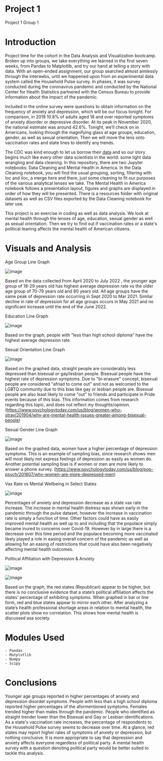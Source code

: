 # Project 1
Project 1 Group 1

# Introduction

Project time for the cohort in the Data Analysis and Visualization bootcamp. Broken up into groups, we take everything we learned in the first seven weeks, from Pandas to Matplotlib, and try our hand at telling a story with data. With an open-ended assignment, our group searched almost aimlessly through the interwebs, until we happened upon from an experimental data system called the Household Pulse survey. In phases, it was survey conducted during the coronavirus pandemic and conducted by the National Center for Health Statistics partnered with the Census Bureau to provide information about the impact of the pandemic.

Included in the online survey were questions to obtain information on the frequency of anxiety and depression, which will be our focus tonight. For comparison, in 2019 10.8% of adults aged 18 and over reported symptoms of anxiety disorder or depressive disorder. At its peak in November 2020, the national estimate was around 42.6%. Tonight, we’ll check on in Americans, looking through the magnifying glass at age groups, education, gender, as well as sexual orientation. Then we will move the lens onto vaccination rates and state lines to identify any trends.

The CDC was kind enough to let us borrow their [data](https://www.cdc.gov/nchs/covid19/pulse/mental-health.htm) and so our story begins much like every other data scientists in the world: some light data wrangling and data cleaning. In this repository, there are two Jupyter notebooks: Data Cleaning and Mental Health in America. In the Data Cleaning notebook, you will find the usual grouping, sorting, filtering with loc and iloc, a merge here and there, just some cleaning to fit our purposes of the various analytical lenses we take. The Mental Health in America notebook follows a presentation layout, figures and graphs are displayed in order of how they will be presented. There is a resources folder with original datasets as well as CSV files exported by the Data Cleaning notebook for later use.

This project is an exercise in coding as well as data analysis. We look at mental health through the lenses of age, education, sexual gender as well as sexual orientation. Then we try to find out if vaccination rates or a state's political leaning affects the mental health of American citizens.


# Visuals and Analysis

Age Group Line Graph

![image](https://github.com/nitchon/project1/blob/main/output_data/line_all_By_Age.png)

Based on the data collected from April 2020 to July 2022 , the younger age group of 18-29 years old has highest average depression rate vs the older age group of 70-79 years old and 80 years old. All age groups have the same peak of depression rate occurring in Sept 2020 to Mar 2021. Similar decline in rate of depression for all age groups occurs in May 2021 and no significant increase until the end of the June 2022.

Education Line Graph

![image](https://github.com/nitchon/project1/blob/main/output_data/line_all_By_Education.png)

Based on the graph, people with “less than high school diploma” have the highest average depression rate.  

Sexual Orientation Line Graph

![image](https://user-images.githubusercontent.com/107419765/183315536-6185716c-b0f7-4efa-89d9-c7317bb82ae8.png)

Based on the graphed data, straight people are considerably less depressed than bisexual or gay/lesbian people.  Bisexual people have the highest rate of depression symptoms.  Due to "bi-erasure" concept, bisexual people are considered "afriad to come out" and not as welcomed to the LGBTQ community due to this bias like gay or lesbian people are. Bisexual people are also least likely to come "out" to friends and participate in Pride events because of this bias. This information comes from research regarding this topic, and does not reflect my thoughts/opinion. (https://www.psychologytoday.com/us/blog/women-who-stray/201904/why-are-mental-health-issues-greater-among-bisexual-people)

Sexual Gender Line Graph

![image](https://user-images.githubusercontent.com/107419765/183315547-b1a0a40f-3cae-4bc3-8661-856223c0dbac.png)

Based on the graphed data, women have a higher percentage of depression symptoms. This is an example of sampling bias, since research shows men will most likely not express feelings of depression as easily as women do. Another potential sampling bias is if women or men are more likely to answer a phone survey.  (https://www.psychologytoday.com/us/blog/pop-psych/201607/why-women-are-more-depressed-men)

Vax Rate vs Mental Wellbeing in Select States

![image](https://raw.githubusercontent.com/nitchon/project1/main/Vax_rate_by_state.png)

Percentages of anxiety and depression decrease as a state vax rate increase. 
The increase in mental health distress was shown early in the pandemic through the pulse 
dataset, however the increase in vaccination rate is simply a function of time. Other factors could
have as easily improved mental health as well up to and including that the populace simply 
became inured to concerns over Covid-19. However by in large there is a decrease over this time 
period and the populace becoming more vaccinated likely played a role in easing overall concern
of the pandemic as well as allowing for an easing of restrictions that could have also been 
negatively affecting mental health outcomes.


Political Affiliation with Depression & Anxiety

![image](https://user-images.githubusercontent.com/107419765/183546428-507a5517-bef8-4c46-93a3-a36c81bc65c7.png)

![image](https://user-images.githubusercontent.com/107419765/183546523-df0456f0-3b55-4bfb-a6db-f537b38b6577.png)


Based on the graph, the red states (Republican) appear to be higher, but there is no conclusive evidence that a state’s political affiliation affects the states' percentage of exhibiting symptoms. When graphed in bar or line form, red and blue states appear to mirror each other. After analyzing a state’s health professional shortage areas in relation to mental health, the scatter plots show no correlation. This shows how mental health is discussed asa society.

# Modules Used
    - Pandas
    - Matplotlib
    - Numpy
    - Scipy

# Conclusions
Younger age groups reported in higher percentages of anxiety and depression disorder symptoms. People with less than a high school diploma reported higher percentages of the aformentioned symptoms. Females trended higher than males through the pandemic. People who identified as straight trender lower than the Bisexual and Gay or Lesbian identifications. As a state's vaccination rate increases, the percentage of respondents to the Household Pulse survey seems to decrease over time. At a glance, red states may report higher rates of symptoms of anxiety or depression, but nothing conclusive. It is more appropriate to say that depression and anxiety affects everyone regardless of political party. A mental health survey with a question denoting political party would be better suited to tackle this analysis.

